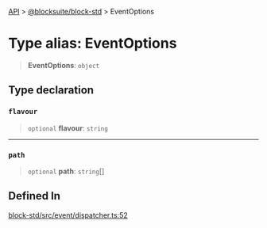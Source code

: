 [API](../../../index.md) > [@blocksuite/block-std](../index.md) > EventOptions

# Type alias: EventOptions

> **EventOptions**: `object`

## Type declaration

### `flavour`

> `optional` **flavour**: `string`

***

### `path`

> `optional` **path**: `string`[]

## Defined In

[block-std/src/event/dispatcher.ts:52](https://github.com/Saul-Mirone/blocksuite/blob/f2324b82e/packages/block-std/src/event/dispatcher.ts#L52)
